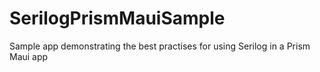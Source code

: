 # SerilogPrismMauiSample
Sample app demonstrating the best practises for using Serilog in a Prism Maui app
